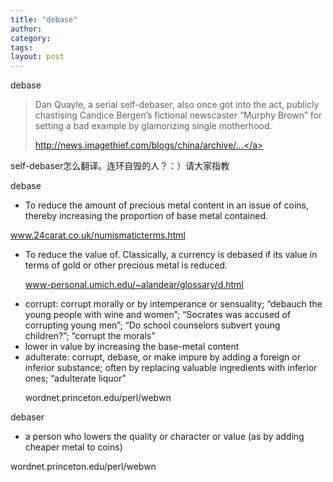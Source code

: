 ```yaml
---
title: "debase"
author:
category: 
tags: 
layout: post
---
```

debase

<blockquote>

Dan Quayle, a serial self-debaser, also once got into the act, publicly chastising Candice Bergen’s fictional newscaster “Murphy Brown” for setting a bad example by glamorizing single motherhood.

<a href="http://news.imagethief.com/blogs/china/archive/2007/09/02/why-patriotism-wont-save-the-chinese-film-industry.aspx">http://news.imagethief.com/blogs/china/archive/...</a>

</blockquote>

self-debaser怎么翻译。连环自毁的人？：）请大家指教

debase

+ To reduce the amount of precious metal content in an issue of coins, thereby increasing the proportion of base metal contained.

www.24carat.co.uk/numismaticterms.html

<ul>

<li>To reduce the value of. Classically, a currency is debased if its value in terms of gold or other precious metal is reduced.

www-personal.umich.edu/~alandear/glossary/d.html</li>

<li>corrupt: corrupt morally or by intemperance or sensuality; “debauch the young people with wine and women”; “Socrates was accused of corrupting young men”; “Do school counselors subvert young children?”; “corrupt the morals”</li>

<li>lower in value by increasing the base-metal content</li>

<li>adulterate: corrupt, debase, or make impure by adding a foreign or inferior substance; often by replacing valuable ingredients with inferior ones; “adulterate liquor”

wordnet.princeton.edu/perl/webwn</li>

</ul>

debaser

+ a person who lowers the quality or character or value (as by adding cheaper metal to coins)

wordnet.princeton.edu/perl/webwn


